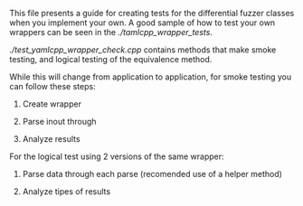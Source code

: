 This file presents a guide for creating tests for the differential fuzzer classes when you 
implement your own. A good sample of how to test your own wrappers can be seen in the 
*./tamlcpp_wrapper_tests*.

*./test_yamlcpp_wrapper_check.cpp* contains methods that make smoke testing, and logical testing
of the equivalence method.

While this will change from application to application, for smoke testing you can follow these
steps:

1. Create wrapper

2. Parse inout through

3. Analyze results

For the logical test using 2 versions of the same wrapper:

1. Parse data through each parse (recomended use of a helper method)

2. Analyze tipes of results